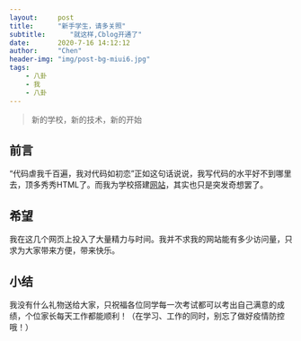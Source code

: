 ```yaml
---
layout:     post
title:      "新手学生，请多关照"
subtitle:      "就这样,Cblog开通了"
date:       2020-7-16 14:12:12
author:     "Chen"
header-img: "img/post-bg-miui6.jpg"
tags:
    - 八卦
    - 我
    - 八卦
---
```

> 新的学校，新的技术，新的开始

## 前言
“代码虐我千百遍，我对代码如初恋”正如这句话说说，我写代码的水平好不到哪里去，顶多秀秀HTML了。而我为学校搭建[网站](https://qbsz.github.io)，其实也只是突发奇想罢了。
## 希望
我在这几个网页上投入了大量精力与时间。我并不求我的网站能有多少访问量，只求为大家带来方便，带来快乐。
## 小结
我没有什么礼物送给大家，只祝福各位同学每一次考试都可以考出自己满意的成绩，个位家长每天工作都能顺利！（在学习、工作的同时，别忘了做好疫情防控哦！）
